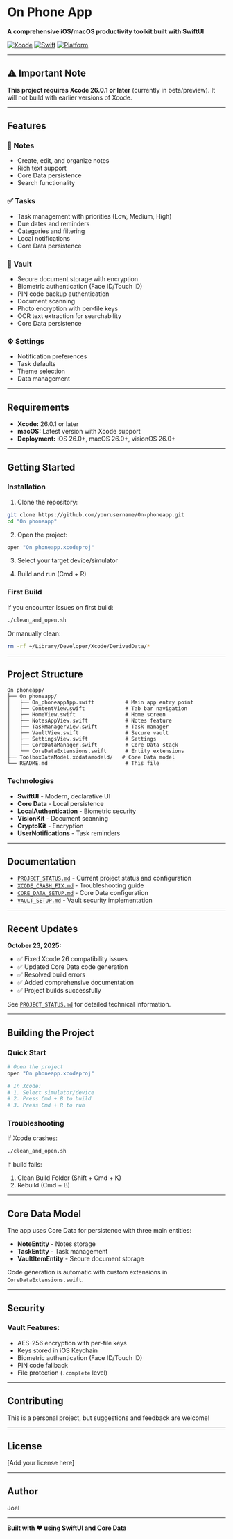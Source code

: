 # On Phone App

**A comprehensive iOS/macOS productivity toolkit built with SwiftUI**

[![Xcode](https://img.shields.io/badge/Xcode-26.0.1-blue.svg)](https://developer.apple.com/xcode/)
[![Swift](https://img.shields.io/badge/Swift-5.0+-orange.svg)](https://swift.org/)
[![Platform](https://img.shields.io/badge/Platform-iOS%2026%20|%20macOS%2026%20|%20visionOS%2026-lightgrey.svg)](https://developer.apple.com/)

---

## ⚠️ Important Note

**This project requires Xcode 26.0.1 or later** (currently in beta/preview). It will not build with earlier versions of Xcode.

---

## Features

### 📝 Notes
- Create, edit, and organize notes
- Rich text support
- Core Data persistence
- Search functionality

### ✅ Tasks
- Task management with priorities (Low, Medium, High)
- Due dates and reminders
- Categories and filtering
- Local notifications
- Core Data persistence

### 🔐 Vault
- Secure document storage with encryption
- Biometric authentication (Face ID/Touch ID)
- PIN code backup authentication
- Document scanning
- Photo encryption with per-file keys
- OCR text extraction for searchability
- Core Data persistence

### ⚙️ Settings
- Notification preferences
- Task defaults
- Theme selection
- Data management

---

## Requirements

- **Xcode:** 26.0.1 or later
- **macOS:** Latest version with Xcode support
- **Deployment:** iOS 26.0+, macOS 26.0+, visionOS 26.0+

---

## Getting Started

### Installation

1. Clone the repository:
```bash
git clone https://github.com/yourusername/On-phoneapp.git
cd "On phoneapp"
```

2. Open the project:
```bash
open "On phoneapp.xcodeproj"
```

3. Select your target device/simulator

4. Build and run (Cmd + R)

### First Build

If you encounter issues on first build:
```bash
./clean_and_open.sh
```

Or manually clean:
```bash
rm -rf ~/Library/Developer/Xcode/DerivedData/*
```

---

## Project Structure

```
On phoneapp/
├── On phoneapp/
│   ├── On_phoneappApp.swift          # Main app entry point
│   ├── ContentView.swift             # Tab bar navigation
│   ├── HomeView.swift                # Home screen
│   ├── NotesAppView.swift            # Notes feature
│   ├── TaskManagerView.swift         # Task manager
│   ├── VaultView.swift               # Secure vault
│   ├── SettingsView.swift            # Settings
│   ├── CoreDataManager.swift         # Core Data stack
│   └── CoreDataExtensions.swift      # Entity extensions
├── ToolboxDataModel.xcdatamodeld/   # Core Data model
└── README.md                         # This file
```

### Technologies

- **SwiftUI** - Modern, declarative UI
- **Core Data** - Local persistence
- **LocalAuthentication** - Biometric security
- **VisionKit** - Document scanning
- **CryptoKit** - Encryption
- **UserNotifications** - Task reminders

---

## Documentation

- [`PROJECT_STATUS.md`](PROJECT_STATUS.md) - Current project status and configuration
- [`XCODE_CRASH_FIX.md`](XCODE_CRASH_FIX.md) - Troubleshooting guide
- [`CORE_DATA_SETUP.md`](CORE_DATA_SETUP.md) - Core Data configuration
- [`VAULT_SETUP.md`](VAULT_SETUP.md) - Vault security implementation

---

## Recent Updates

**October 23, 2025:**
- ✅ Fixed Xcode 26 compatibility issues
- ✅ Updated Core Data code generation
- ✅ Resolved build errors
- ✅ Added comprehensive documentation
- ✅ Project builds successfully

See [`PROJECT_STATUS.md`](PROJECT_STATUS.md) for detailed technical information.

---

## Building the Project

### Quick Start
```bash
# Open the project
open "On phoneapp.xcodeproj"

# In Xcode:
# 1. Select simulator/device
# 2. Press Cmd + B to build
# 3. Press Cmd + R to run
```

### Troubleshooting

If Xcode crashes:
```bash
./clean_and_open.sh
```

If build fails:
1. Clean Build Folder (Shift + Cmd + K)
2. Rebuild (Cmd + B)

---

## Core Data Model

The app uses Core Data for persistence with three main entities:

- **NoteEntity** - Notes storage
- **TaskEntity** - Task management
- **VaultItemEntity** - Secure document storage

Code generation is automatic with custom extensions in `CoreDataExtensions.swift`.

---

## Security

### Vault Features:
- AES-256 encryption with per-file keys
- Keys stored in iOS Keychain
- Biometric authentication (Face ID/Touch ID)
- PIN code fallback
- File protection (`.complete` level)

---

## Contributing

This is a personal project, but suggestions and feedback are welcome!

---

## License

[Add your license here]

---

## Author

Joel

---

**Built with ❤️ using SwiftUI and Core Data**
